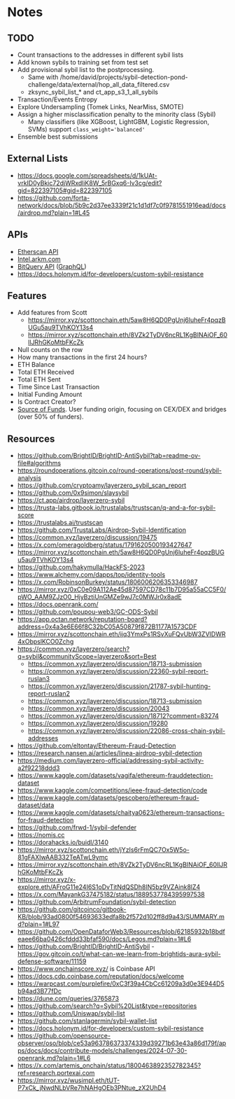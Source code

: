 # Notes

## TODO

- Count transactions to the addresses in different sybil lists
- Add known sybils to training set from test set
- Add provisional sybil list to the postprocessing.
  - Same with /home/david/projects/sybil-detection-pond-challenge/data/external/hop_all_data_filtered.csv
  - zksync_sybil_list_* and ct_app_s3_1_all_sybils
- Transaction/Events Entropy
- Explore Undersampling (Tomek Links, NearMiss, SMOTE)
- Assign a higher misclassification penalty to the minority class (Sybil)
  - Many classifiers (like XGBoost, LightGBM, Logistic Regression, SVMs) support `class_weight='balanced'`
- Ensemble best submissions

## External Lists

- https://docs.google.com/spreadsheets/d/1kUAt-vrkID0yBkic72djWRxdliK8W_5rBGxq6-Iv3cg/edit?gid=822397105#gid=822397105
- https://github.com/forta-network/docs/blob/5b9c2d37ee3339f21c1d1df7c0f9781551916ead/docs/airdrop.md?plain=1#L45

## APIs

- [Etherscan API](https://etherscan.io/address/0x128e14fcac5e8fa11202ed4582d332bb37e05e67)
- [Intel.arkm.com](https://intel.arkm.com/explorer/address/0xb9ecee9a0e273d8A1857F3B8EeA30e5dD3cb6335)
- [BitQuery API](https://explorer.bitquery.io/ethereum/address/0xfbcf4ab9f374e146009c2f7db2f659f2068b085f) ([GraphQL](https://bitquery.io/labs/graphql))
- https://docs.holonym.id/for-developers/custom-sybil-resistance

## Features

- Add features from Scott
  - https://mirror.xyz/scottonchain.eth/5aw8H6QD0PgUnj6luheFr4pqzBUGu5au9TVhKOY13s4
  - https://mirror.xyz/scottonchain.eth/8VZk2TyDV6ncRL1KgBINAiOF_60llJRhGKoMtbFKcZk
- Null counts on the row
- How many transactions in the first 24 hours?
- ETH Balance
- Total ETH Received
- Total ETH Sent
- Time Since Last Transaction
- Initial Funding Amount
- Is Contract Creator?
- [Source of Funds](https://x.com/RobinsonBurkey/status/1806006206353346987). User funding origin, focusing on CEX/DEX and bridges (over 50% of funders).

## Resources

- https://github.com/BrightID/BrightID-AntiSybil?tab=readme-ov-file#algorithms
- https://roundoperations.gitcoin.co/round-operations/post-round/sybil-analysis
- https://github.com/cryptoamy/layerzero_sybil_scan_report
- https://github.com/0x9simon/slaysybil
- https://ct.app/airdrop/layerzero-sybil
- https://trusta-labs.gitbook.io/trustalabs/trustscan/q-and-a-for-sybil-score
- https://trustalabs.ai/trustscan
- https://github.com/TrustaLabs/Airdrop-Sybil-Identification
- https://common.xyz/layerzero/discussion/19475
- https://x.com/omeragoldberg/status/1791620500193427647
- https://mirror.xyz/scottonchain.eth/5aw8H6QD0PgUnj6luheFr4pqzBUGu5au9TVhKOY13s4
- https://github.com/hakymulla/HackFS-2023
- https://www.alchemy.com/dapps/top/identity-tools
- https://x.com/RobinsonBurkey/status/1806006206353346987
- https://mirror.xyz/0xC0e09A112Ae45d87597CD78c11b7D95a55aCC5F0/pWO_AAM9ZJzO0_HjyBztiUnGMZe9wJ7c0MWJr0x8adE
- https://docs.openrank.com/
- https://github.com/poupou-web3/GC-ODS-Sybil
- https://app.octan.network/reputation-board?address=0x4a3e6E66f8C32bC05A50879f872B1177A1573CDF
- https://mirror.xyz/scottonchain.eth/ijq3YmxPs1RSvXuFQvUbW3ZVIDWR4xObpslKCO0Zchg
- https://common.xyz/layerzero/search?q=sybil&communityScope=layerzero&sort=Best
  - https://common.xyz/layerzero/discussion/18713-submission
  - https://common.xyz/layerzero/discussion/22360-sybil-report-ruslan3
  - https://common.xyz/layerzero/discussion/21787-sybil-hunting-report-ruslan2
  - https://common.xyz/layerzero/discussion/18713-submission
  - https://common.xyz/layerzero/discussion/20043
  - https://common.xyz/layerzero/discussion/18712?comment=83274
  - https://common.xyz/layerzero/discussion/19280
  - https://common.xyz/layerzero/discussion/22086-cross-chain-sybil-addresses
- https://github.com/eltontay/Ethereum-Fraud-Detection
- https://research.nansen.ai/articles/linea-airdrop-sybil-detection
- https://medium.com/layerzero-official/addressing-sybil-activity-a2f92218ddd3
- https://www.kaggle.com/datasets/vagifa/ethereum-frauddetection-dataset
- https://www.kaggle.com/competitions/ieee-fraud-detection/code
- https://www.kaggle.com/datasets/gescobero/ethereum-fraud-dataset/data
- https://www.kaggle.com/datasets/chaitya0623/ethereum-transactions-for-fraud-detection
- https://github.com/frwd-1/sybil-defender
- https://nomis.cc
- https://dorahacks.io/buidl/3140
- https://mirror.xyz/scottonchain.eth/jYzIs6rFmQC7Ox5W5o-81gFAXIwAAB332TeATwL9ymc
- https://mirror.xyz/scottonchain.eth/8VZk2TyDV6ncRL1KgBINAiOF_60llJRhGKoMtbFKcZk
- https://mirror.xyz/x-explore.eth/AFroG11e24I6S1oDvTitNdQSDh8lN5bz9VZAink8lZ4
- https://x.com/MayankG37475182/status/1889537784395997538
- https://github.com/ArbitrumFoundation/sybil-detection
- https://github.com/gitcoinco/gitbook-KB/blob/93ad0800f54693633edfa8b2f572d102ff8d9a43/SUMMARY.md?plain=1#L97
- https://github.com/OpenDataforWeb3/Resources/blob/62185932b18bdfeaee66ba0426cfddd33bfaf590/docs/Legos.md?plain=1#L6
- https://github.com/BrightID/BrightID-AntiSybil - https://gov.gitcoin.co/t/what-can-we-learn-from-brightids-aura-sybil-defense-software/11159
- https://www.onchainscore.xyz/ is Coinbase API
- https://docs.cdp.coinbase.com/reputation/docs/welcome
- https://warpcast.com/purplefire/0xC3f39a4CbCc61209a3d0e3E944D5b94ad3B77fDc
- https://dune.com/queries/3765873
- https://github.com/search?q=Sybil%20List&type=repositories
- https://github.com/Uniswap/sybil-list
- https://github.com/stanlagermin/sybil-wallet-list
- https://docs.holonym.id/for-developers/custom-sybil-resistance
- https://github.com/opensource-observer/oso/blob/ce53a963786373374339d39271b63e43a86d179f/apps/docs/docs/contribute-models/challenges/2024-07-30-openrank.md?plain=1#L6
- https://x.com/artemis_onchain/status/1800463892352782345?ref=research.portexai.com
- https://mirror.xyz/wusimpl.eth/tUT-P7xCk_jNwdNLbVRe7hNAHgOEb3PNtue_zX2UhD4

